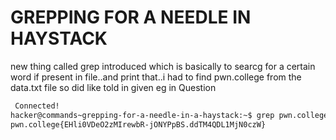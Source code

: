 # GREPPING FOR A NEEDLE IN HAYSTACK
new thing called grep introduced which is basically to searcg for a certain word if present in file..and print that..i
had to find pwn.college from the data.txt file so did like told in given eg in Question
``` bash
 Connected!
hacker@commands~grepping-for-a-needle-in-a-haystack:~$ grep pwn.college /challenge/data.txt
pwn.college{EHli0VDeO2zMIrewbR-jONYPpBS.ddTM4QDL1MjN0czW}
```
